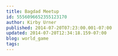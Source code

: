 ```yaml
---
title: Bagdad Meetup
id: 5556096652355123170
author: Kirby Urner
published: 2014-07-20T07:23:00.001-07:00
updated: 2014-07-20T12:34:18.159-07:00
blog: world_game
tags: 
---
```


